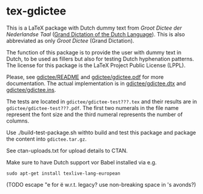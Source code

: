# tex-gdictee

This is a LaTeX package with Dutch dummy text from _Groot Dictee der Nederlandse
Taal_
([Grand Dictation of the Dutch Language](https://en.wikipedia.org/wiki/Grand_Dictation_of_the_Dutch_Language)). This is also abbreviated as only
_Groot Dictee_ (Grand Dictation).

The function of this package is to provide the user with dummy text in Dutch, to
be used as fillers but also for testing Dutch hyphenation patterns. The license
for this package is the LaTeX Project Public License (LPPL).

Please, see [gdictee/README](gdictee/README) and
[gdictee/gdictee.pdf](gdictee/gdictee.pdf) for more documentation. The actual
implementation is in [gdictee/gdictee.dtx](gdictee/gdictee.dtx) and
[gdictee/gdictee.ins](gdictee/gdictee.ins).

The tests are located in `gdictee/gdictee-test???.tex` and their results are in
`gdictee/gdictee-test???.pdf`. The first two numerals in the file name represent
the font size and the third numeral represents the number of columns.

Use ./build-test-package.sh withto build and test this package and package the
content into `gdictee.tar.gz`.

See ctan-uploads.txt for upload details to CTAN.

Make sure to have Dutch support vor Babel installed via e.g.

    sudo apt-get install texlive-lang-european

(TODO escape \"e for ë w.r.t. legacy? use non-breaking space in 's avonds?)
